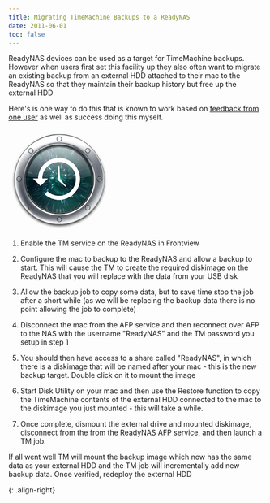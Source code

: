 ```yaml
---
title: Migrating TimeMachine Backups to a ReadyNAS
date: 2011-06-01
toc: false
---
```


ReadyNAS devices can be used as a target for TimeMachine backups. However when users first set this facility up they also often want to migrate an existing backup from an external HDD attached to their mac to the ReadyNAS so that they maintain their backup history but free up the external HDD

Here's is one way to do this that is known to work based on [feedback from one user][] as well as success doing this myself.

![Time Machine][]

1. Enable the TM service on the ReadyNAS in Frontview

2. Configure the mac to backup to the ReadyNAS and allow a backup to start. This will cause the TM to create the required diskimage on the ReadyNAS that you will replace with the data from your USB disk

3. Allow the backup job to copy some data, but to save time stop the job after a short while (as we will be replacing the backup data there is no point allowing the job to complete)

4. Disconnect the mac from the AFP service and then reconnect over AFP to the NAS with the username "ReadyNAS" and the TM password you setup in step 1

5. You should then have access to a share called "ReadyNAS", in which there is a diskimage that will be named after your mac - this is the new backup target. Double click on it to mount the image

6. Start Disk Utility on your mac and then use the Restore function to copy the TimeMachine contents of the external HDD connected to the mac to the diskimage you just mounted - this will take a while.

7. Once complete, dismount the external drive and mounted diskimage, disconnect from the from the ReadyNAS AFP service, and then launch a TM job.

If all went well TM will mount the backup image which now has the same data as your external HDD and the TM job will incrementally add new backup data. Once verified, redeploy the external HDD

[feedback from one user]: https://www.readynas.com/forum/viewtopic.php?f=71&t=43835&p=247665#p247702 "User Feedback"

[Time Machine]: /assets/images/readynas/TimeMachine_tn.png "Apple TimeMachine"
{: .align-right}
